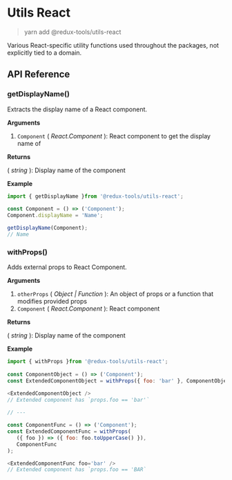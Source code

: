 # Utils React

> yarn add @redux-tools/utils-react

Various React-specific utility functions used throughout the packages, not explicitly tied to 
a domain.

## API Reference

### getDisplayName()

Extracts the display name of a React component.

**Arguments**

1. `Component` ( _React.Component_ ): React component to get the display name of

**Returns**

( _string_ ): Display name of the component

**Example**

```javascript
import { getDisplayName }from '@redux-tools/utils-react';
 
const Component = () => ('Component');
Component.displayName = 'Name';

getDisplayName(Component);
// Name
```


### withProps()

Adds external props to React Component.

**Arguments**

1. `otherProps` ( _Object | Function_ ): An object of props or a function that modifies provided props
2. `Component` ( _React.Component_ ): React component

**Returns**

( _string_ ): Display name of the component

**Example**

```javascript
import { withProps }from '@redux-tools/utils-react';
 
const ComponentObject = () => ('Component');
const ExtendedComponentObject = withProps({ foo: 'bar' }, ComponentObject);

<ExtendedComponentObject />
// Extended component has `props.foo == 'bar'`
 
// ---

const ComponentFunc = () => ('Component');
const ExtendedComponentFunc = withProps(
   ({ foo }) => ({ foo: foo.toUpperCase() }), 
   ComponentFunc
);

<ExtendedComponentFunc foo='bar' />
// Extended component has `props.foo == 'BAR` 
```
